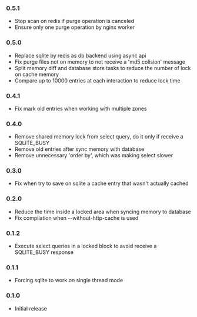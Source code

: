 ### 0.5.1
- Stop scan on redis if purge operation is canceled
- Ensure only one purge operation by nginx worker

### 0.5.0
- Replace sqlite by redis as db backend using async api
- Fix purge files not on memory to not receive a 'md5 colision' message
- Split memory diff and database store tasks to reduce the number of lock on cache memory
- Compare up to 10000 entries at each interaction to reduce lock time

### 0.4.1
- Fix mark old entries when working with multiple zones

### 0.4.0
- Remove shared memory lock from select query, do it only if receive a SQLITE_BUSY
- Remove old entries after sync memory with database
- Remove unnecessary 'order by', which was making select slower

### 0.3.0
- Fix when try to save on sqlite a cache entry that wasn't actually cached

### 0.2.0
- Reduce the time inside a locked area when syncing memory to database
- Fix compilation when --without-http-cache is used

### 0.1.2
- Execute select queries in a locked block to avoid receive a SQLITE_BUSY response

### 0.1.1
- Forcing sqlite to work on single thread mode

### 0.1.0
- Initial release
